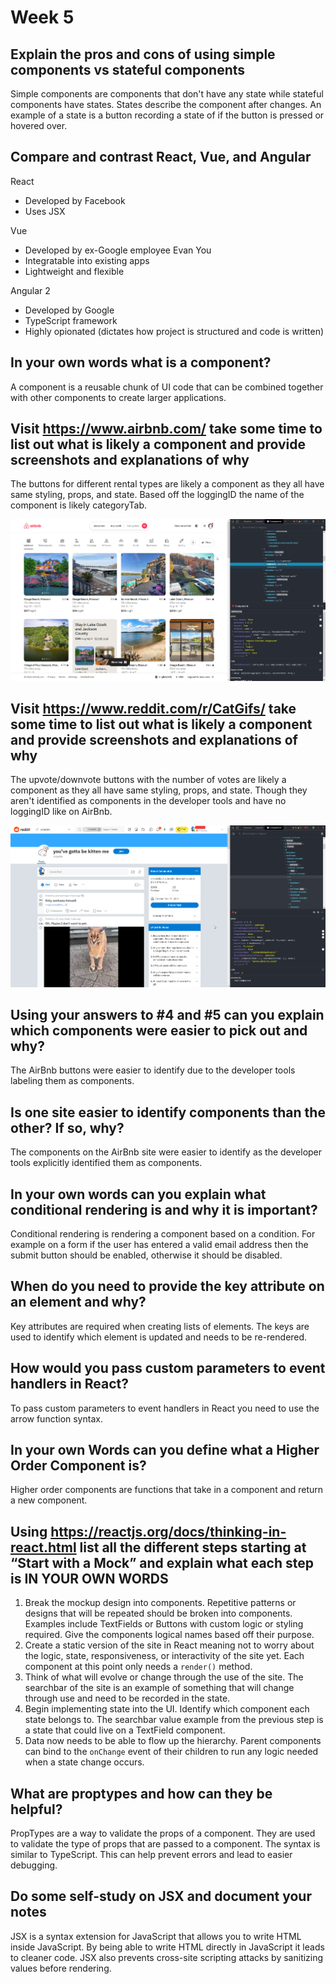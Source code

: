 # Week 5

## Explain the pros and cons of using simple components vs stateful components

Simple components are components that don't have any state while stateful
components have states. States describe the component after changes. An example
of a state is a button recording a state of if the button is pressed or hovered
over.

## Compare and contrast React, Vue, and Angular

React

- Developed by Facebook
- Uses JSX

Vue

- Developed by ex-Google employee Evan You
- Integratable into existing apps
- Lightweight and flexible

Angular 2

- Developed by Google
- TypeScript framework
- Highly opionated (dictates how project is structured and code is written)

## In your own words what is a component?

A component is a reusable chunk of UI code that can be combined together with
other components to create larger applications.

## Visit <https://www.airbnb.com/> take some time to list out what is likely a component and provide screenshots and explanations of why

The buttons for different rental types are likely a component as they all have
same styling, props, and state. Based off the loggingID the name of the
component is likely categoryTab.

![AirBnb](./assets/opera_fhenEISZxW.png)

## Visit <https://www.reddit.com/r/CatGifs/> take some time to list out what is likely a component and provide screenshots and explanations of why

The upvote/downvote buttons with the number of votes are likely a component as
they all have same styling, props, and state. Though they aren't identified as
components in the developer tools and have no loggingID like on AirBnb.

![Reddit](./assets/opera_pbqKkGIPh5.png)

## Using your answers to #4 and #5 can you explain which components were easier to pick out and why?

The AirBnb buttons were easier to identify due to the developer tools labeling
them as components.

## Is one site easier to identify components than the other? If so, why?

The components on the AirBnb site were easier to identify as the developer tools
explicitly identified them as components.

## In your own words can you explain what conditional rendering is and why it is important?

Conditional rendering is rendering a component based on a condition. For example
on a form if the user has entered a valid email address then the submit button
should be enabled, otherwise it should be disabled.

## When do you need to provide the key attribute on an element and why?

Key attributes are required when creating lists of elements. The keys are used
to identify which element is updated and needs to be re-rendered.

## How would you pass custom parameters to event handlers in React?

To pass custom parameters to event handlers in React you need to use the arrow
function syntax.

## In your own Words can you define what a Higher Order Component is?

Higher order components are functions that take in a component and return a
new component.

## Using <https://reactjs.org/docs/thinking-in-react.html> list all the different steps starting at “Start with a Mock” and explain what each step is IN YOUR OWN WORDS

1. Break the mockup design into components. Repetitive patterns or designs that
   will be repeated should be broken into components. Examples include
   TextFields or Buttons with custom logic or styling required. Give the
   components logical names based off their purpose.
2. Create a static version of the site in React meaning not to worry about the
   logic, state, responsiveness, or interactivity of the site yet. Each
   component at this point only needs a `render()` method.
3. Think of what will evolve or change through the use of the site. The
   searchbar of the site is an example of something that will change through use
   and need to be recorded in the state.
4. Begin implementing state into the UI. Identify which component each state
   belongs to. The searchbar value example from the previous step is a state
   that could live on a TextField component.
5. Data now needs to be able to flow up the hierarchy. Parent components can
   bind to the `onChange` event of their children to run any logic needed when
   a state change occurs.

## What are proptypes and how can they be helpful?

PropTypes are a way to validate the props of a component. They are used to
validate the type of props that are passed to a component. The syntax is similar
to TypeScript. This can help prevent errors and lead to easier debugging.

## Do some self-study on JSX and document your notes

JSX is a syntax extension for JavaScript that allows you to write HTML inside
JavaScript. By being able to write HTML directly in JavaScript it leads to
cleaner code. JSX also prevents cross-site scripting attacks by sanitizing
values before rendering.
